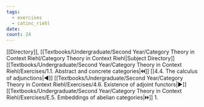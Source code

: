 ```yaml
---
tags:
  - exercises
  - catinc_riehl
date: 
count: 24
---
```

[[Directory]], [[Textbooks/Undergraduate/Second Year/Category Theory in Context Riehl/Category Theory in Context Riehl|Subject Directory]]
[[Textbooks/Undergraduate/Second Year/Category Theory in Context Riehl/Exercises/1.1. Abstract and concrete categories|🞀🞀]] [[4.4. The calculus of adjunctions|◀]] [[Textbooks/Undergraduate/Second Year/Category Theory in Context Riehl/Exercises/4.6. Existence of adjoint functors|▶]] [[Textbooks/Undergraduate/Second Year/Category Theory in Context Riehl/Exercises/E.5. Embeddings of abelian categories|🞂🞂]]
1. 
